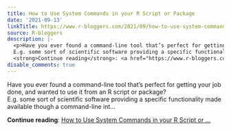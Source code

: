 ```yaml
---
title: How to Use System Commands in your R Script or Package
date: '2021-09-13'
linkTitle: https://www.r-bloggers.com/2021/09/how-to-use-system-commands-in-your-r-script-or-package/
source: R-bloggers
description: |-
  <p>Have you ever found a command-line tool that’s perfect for getting your job done, and wanted to use it from an R script or package?<br />
  E.g. some sort of scientific software providing a specific functionality made available though a command-line int...</p>
  <strong>Continue reading</strong>: <a href="https://www.r-bloggers.com/2021/09/how-to-use-system-commands-in-your-r-script-or-package/">How to Use System Commands in your R Script or ...
disable_comments: true
---
```

<p>Have you ever found a command-line tool that’s perfect for getting your job done, and wanted to use it from an R script or package?<br />
E.g. some sort of scientific software providing a specific functionality made available though a command-line int...</p>
<strong>Continue reading</strong>: <a href="https://www.r-bloggers.com/2021/09/how-to-use-system-commands-in-your-r-script-or-package/">How to Use System Commands in your R Script or ...